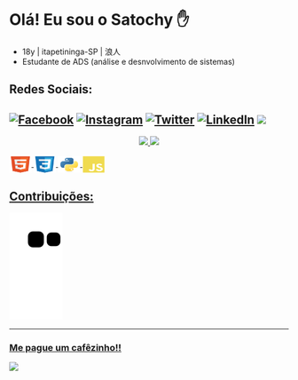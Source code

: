 # Olá! Eu sou o Satochy ✋
* 18y | itapetininga-SP | 浪人
* Estudante de ADS (análise e desnvolvimento de sistemas)

Redes Sociais:
-------------------------------------------------------------------------------------------------------------------------------------------------------------------------
[![Facebook](https://img.shields.io/badge/Facebook-1877F2?style=for-the-badge&logo=facebook&logoColor=white)](https://www.facebook.com/satochy.tanabe/)
[![Instagram](https://img.shields.io/badge/Instagram-E4405F?style=for-the-badge&logo=instagram&logoColor=white)](https://www.instagram.com/satochy_t/)
[![Twitter](https://img.shields.io/badge/Twitter-1DA1F2?style=for-the-badge&logo=twitter&logoColor=white)](https://twitter.com/SatochyT)
[![LinkedIn](https://img.shields.io/badge/LinkedIn-0077B5?style=for-the-badge&logo=linkedin&logoColor=white)](https://www.linkedin.com/in/satochy-tanabe-6b7275220/)
<a href = "mailto:ssatochytanabe@gmail.com"><img src="https://img.shields.io/badge/-Gmail-%23333?style=for-the-badge&logo=gmail&logoColor=white" target="_blank"></a>
-------------------------------------------------------------------------------------------------------------------------------------------------------------------------
 
<div align="center">
  <a href="https://github.com/Satochy">
  <img height="160" src="https://github-readme-stats.vercel.app/api?username=Satochy&show_icons=true&theme=dracula&include_all_commits=true&count_private=true"/>
  <img height="160" src="https://github-readme-stats.vercel.app/api/top-langs/?username=Satochy&layout=compact&langs_count=7&theme=dracula"/>
  </div>
<div style="display: inline_block"><br>
  <img align="center" alt="Rafa-HTML" height="30" width="40" src="https://raw.githubusercontent.com/devicons/devicon/master/icons/html5/html5-original.svg">
  <img align="center" alt="Rafa-CSS" height="30" width="40" src="https://raw.githubusercontent.com/devicons/devicon/master/icons/css3/css3-original.svg">
  <img align="center" alt="Rafa-Python" height="30" width="40" src="https://raw.githubusercontent.com/devicons/devicon/master/icons/python/python-original.svg">
  <img align="center" alt="Rafa-Js" height="30" width="40" src="https://raw.githubusercontent.com/devicons/devicon/master/icons/javascript/javascript-plain.svg">
</div>

Contribuições:
-------------------------------------------------------------------------------------------------------------------------------------------------------------------------

 ![Snake animation](https://github.com/Satochy/Satochy/blob/output/github-contribution-grid-snake.svg) 

 -------------------------------------------------------------------------------------------------------------------------------------------------------------------------

 
### Me pague um cafêzinho!!

<a href="https://www.buymeacoffee.com/hugorafael"><img src="https://cdn.buymeacoffee.com/buttons/v2/default-yellow.png" width="150" /></a>

